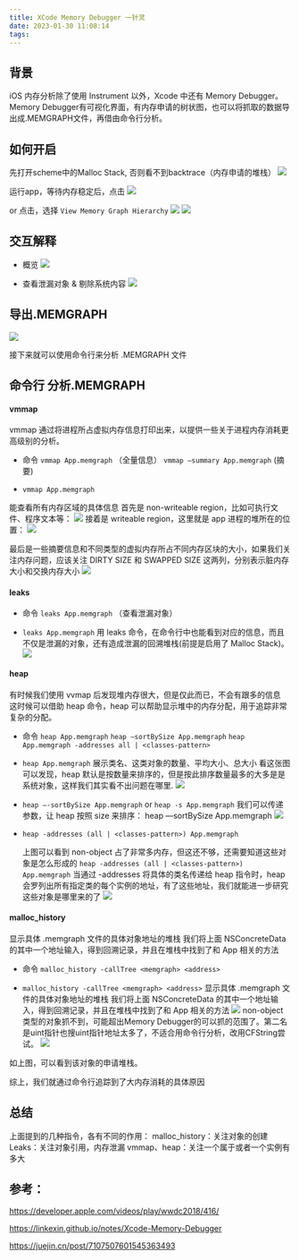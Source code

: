 ```yaml
---
title: XCode Memory Debugger 一针灵
date: 2023-01-30 11:08:14
tags:
---
```



## 背景
iOS 内存分析除了使用 Instrument 以外，Xcode 中还有 Memory Debugger。Memory Debugger有可视化界面，有内存申请的树状图，也可以将抓取的数据导出成.MEMGRAPH文件，再借由命令行分析。

## 如何开启
先打开scheme中的Malloc Stack, 否则看不到backtrace（内存申请的堆栈）
![](assets/16750481365786.jpg)

运行app，等待内存稳定后，点击
![](assets/16750481447064.jpg)

or 点击，选择 `View Memory Graph Hierarchy`
![](assets/16750481573665.jpg)
![](assets/16750481663251.jpg)


## 交互解释

* 概览
![](assets/16750481829575.jpg)

* 查看泄漏对象 & 剔除系统内容
![](assets/16750481904907.jpg)


## 导出.MEMGRAPH
![](assets/16750482005712.jpg)

接下来就可以使用命令行来分析 .MEMGRAPH 文件


## 命令行 分析.MEMGRAPH 


#### vmmap

vmmap 通过将进程所占虚拟内存信息打印出来，以提供一些关于进程内存消耗更高级别的分析。

* 命令
    `vmmap App.memgraph` （全量信息）
    `vmmap —summary App.memgraph` (摘要)

* `vmmap App.memgraph`

能查看所有内存区域的具体信息 首先是 non-writeable region，比如可执行文件、程序文本等：
![](assets/16750482133755.jpg)
接着是 writeable region，这里就是 app 进程的堆所在的位置：
![](assets/16750482212253.jpg)

最后是一些摘要信息和不同类型的虚拟内存所占不同内存区块的大小，如果我们关注内存问题，应该关注 DIRTY SIZE 和 SWAPPED SIZE 这两列，分别表示脏内存大小和交换内存大小
![](assets/16750482297774.jpg)


#### leaks

* 命令
    `leaks App.memgraph` （查看泄漏对象）
    
* `leaks App.memgraph`
    用 leaks 命令，在命令行中也能看到对应的信息，而且不仅是泄漏的对象，还有造成泄漏的回溯堆栈(前提是启用了 Malloc Stack)。
![](assets/16750482421512.jpg)


#### heap

有时候我们使用 vvmap 后发现堆内存很大，但是仅此而已，不会有跟多的信息 这时候可以借助 heap 命令，heap 可以帮助显示堆中的内存分配，用于追踪非常复杂的分配。

* 命令
    `heap App.memgraph`
    `heap —sortBySize App.memgraph`
    `heap App.memgraph -addresses all | <classes-pattern>`
    
* `heap App.memgraph`
    展示类名、这类对象的数量、平均大小、总大小 看这张图可以发现，heap 默认是按数量来排序的，但是按此排序数量最多的大多是是系统对象，这样我们其实看不出问题在哪里.
![](assets/16750482536716.jpg)


* `heap —-sortBySize App.memgraph` or `heap -s App.memgraph`
    我们可以传递参数，让 heap 按照 size 来排序： heap —sortBySize App.memgraph
    ![](assets/16750482627436.jpg)


* `heap -addresses (all | <classes-pattern>) App.memgraph`

    上图可以看到 non-object 占了非常多内存，但这还不够，还需要知道这些对象是怎么形成的
    `heap -addresses (all | <classes-pattern>) App.memgraph`
    当通过 -addresses 将具体的类名传递给 heap 指令时，heap 会罗列出所有指定类的每个实例的地址，有了这些地址，我们就能进一步研究这些对象是哪里来的了
    ![](assets/16750482800443.jpg)


#### malloc_history

显示具体 .memgraph 文件的具体对象地址的堆栈 我们将上面 NSConcreteData 的其中一个地址输入，得到回溯记录，并且在堆栈中找到了和 App 相关的方法

* 命令
    `malloc_history -callTree <memgraph> <address>`
    
* `malloc_history -callTree <memgraph> <address>`
    显示具体 .memgraph 文件的具体对象地址的堆栈 我们将上面 NSConcreteData 的其中一个地址输入，得到回溯记录，并且在堆栈中找到了和 App 相关的方法
    ![](assets/16750482901524.jpg)
    non-object 类型的对象抓不到，可能超出Memory Debugger的可以抓的范围了。第二名是uint指针也搜uint指针地址太多了，不适合用命令行分析，改用CFString尝试。
    ![](assets/16750483163894.jpg)

如上图，可以看到该对象的申请堆栈。

综上，我们就通过命令行追踪到了大内存消耗的具体原因

## 总结
上面提到的几种指令，各有不同的作用： malloc_history：关注对象的创建 Leaks：关注对象引用，内存泄漏 vmmap、heap：关注一个属于或者一个实例有多大


## 参考：
https://developer.apple.com/videos/play/wwdc2018/416/

https://linkexin.github.io/notes/Xcode-Memory-Debugger

https://juejin.cn/post/7107507601545363493